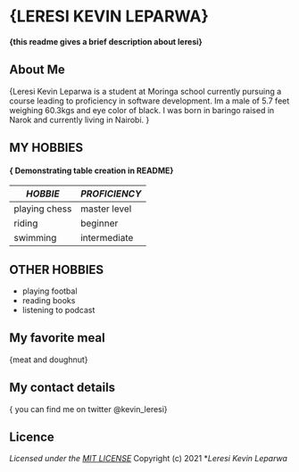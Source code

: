 # {LERESI KEVIN LEPARWA}
#### {this readme gives a brief description about leresi}
## About Me
{Leresi Kevin Leparwa is a student at Moringa school currently pursuing a course leading to proficiency in software development. 
Im a  male of 5.7 feet weighing 60.3kgs and eye color of black.  I was born in baringo raised in Narok and currently living in Nairobi. 
 }
## MY HOBBIES
#### { Demonstrating table creation in README}

|*HOBBIE*|*PROFICIENCY*| 
|---------|------------|
| playing chess | master level | 
| riding        | beginner     | 
| swimming      | intermediate |


## OTHER HOBBIES
* playing footbal
* reading books 
* listening to podcast

## My favorite meal
{meat and doughnut}
## My contact details
{ you can find me on twitter @kevin_leresi}
## Licence
*Licensed under the [MIT LICENSE](LICENSE.txt)*
Copyright (c) 2021 **Leresi Kevin Leparwa*